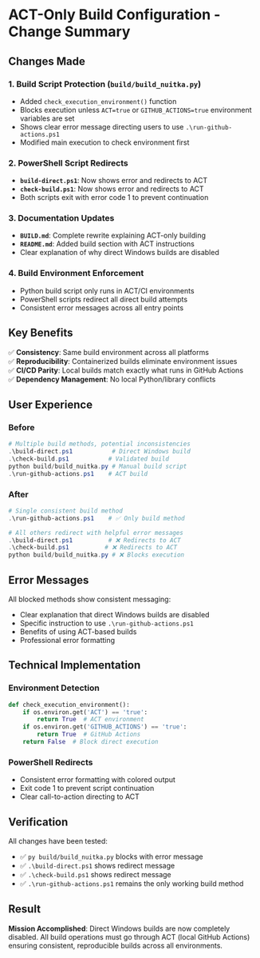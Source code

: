 # ACT-Only Build Configuration - Change Summary

## Changes Made

### 1. Build Script Protection (`build/build_nuitka.py`)
- Added `check_execution_environment()` function
- Blocks execution unless `ACT=true` or `GITHUB_ACTIONS=true` environment variables are set
- Shows clear error message directing users to use `.\run-github-actions.ps1`
- Modified main execution to check environment first

### 2. PowerShell Script Redirects
- **`build-direct.ps1`**: Now shows error and redirects to ACT
- **`check-build.ps1`**: Now shows error and redirects to ACT
- Both scripts exit with error code 1 to prevent continuation

### 3. Documentation Updates
- **`BUILD.md`**: Complete rewrite explaining ACT-only building
- **`README.md`**: Added build section with ACT instructions
- Clear explanation of why direct Windows builds are disabled

### 4. Build Environment Enforcement
- Python build script only runs in ACT/CI environments
- PowerShell scripts redirect all direct build attempts
- Consistent error messages across all entry points

## Key Benefits

✅ **Consistency**: Same build environment across all platforms  
✅ **Reproducibility**: Containerized builds eliminate environment issues  
✅ **CI/CD Parity**: Local builds match exactly what runs in GitHub Actions  
✅ **Dependency Management**: No local Python/library conflicts  

## User Experience

### Before
```powershell
# Multiple build methods, potential inconsistencies
.\build-direct.ps1           # Direct Windows build
.\check-build.ps1           # Validated build
python build/build_nuitka.py # Manual build script
.\run-github-actions.ps1    # ACT build
```

### After
```powershell
# Single consistent build method
.\run-github-actions.ps1    # ✅ Only build method

# All others redirect with helpful error messages
.\build-direct.ps1          # ❌ Redirects to ACT
.\check-build.ps1          # ❌ Redirects to ACT  
python build/build_nuitka.py # ❌ Blocks execution
```

## Error Messages

All blocked methods show consistent messaging:
- Clear explanation that direct Windows builds are disabled
- Specific instruction to use `.\run-github-actions.ps1`
- Benefits of using ACT-based builds
- Professional error formatting

## Technical Implementation

### Environment Detection
```python
def check_execution_environment():
    if os.environ.get('ACT') == 'true':
        return True  # ACT environment
    if os.environ.get('GITHUB_ACTIONS') == 'true':
        return True  # GitHub Actions
    return False  # Block direct execution
```

### PowerShell Redirects
- Consistent error formatting with colored output
- Exit code 1 to prevent script continuation  
- Clear call-to-action directing to ACT

## Verification

All changes have been tested:
- ✅ `py build/build_nuitka.py` blocks with error message
- ✅ `.\build-direct.ps1` shows redirect message
- ✅ `.\check-build.ps1` shows redirect message  
- ✅ `.\run-github-actions.ps1` remains the only working build method

## Result

**Mission Accomplished**: Direct Windows builds are now completely disabled. All build operations must go through ACT (local GitHub Actions) ensuring consistent, reproducible builds across all environments.
